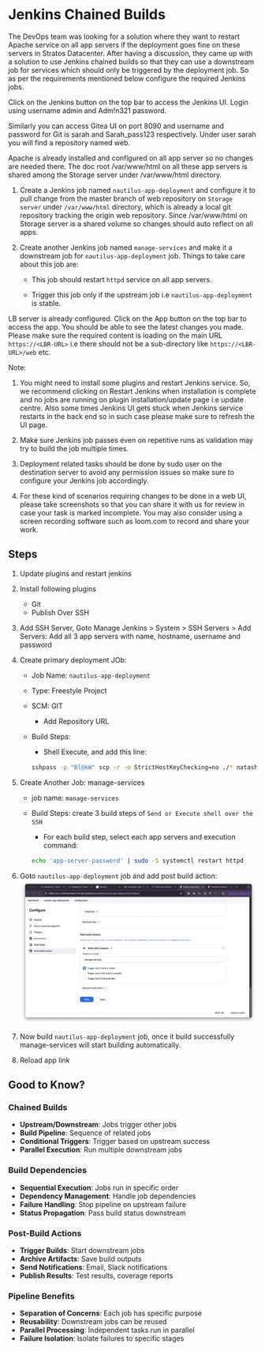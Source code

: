 # Jenkins Chained Builds

The DevOps team was looking for a solution where they want to restart Apache service on all app servers if the deployment goes fine on these servers in Stratos Datacenter. After having a discussion, they came up with a solution to use Jenkins chained builds so that they can use a downstream job for services which should only be triggered by the deployment job. So as per the requirements mentioned below configure the required Jenkins jobs.

Click on the Jenkins button on the top bar to access the Jenkins UI. Login using username admin and Adm!n321 password.

Similarly you can access Gitea UI on port 8090 and username and password for Git is sarah and Sarah_pass123 respectively. Under user sarah you will find a repository named web.

Apache is already installed and configured on all app server so no changes are needed there. The doc root /var/www/html on all these app servers is shared among the Storage server under /var/www/html directory.

1. Create a Jenkins job named `nautilus-app-deployment` and configure it to pull change from the master branch of web repository on `Storage server` under `/var/www/html` directory, which is already a local git repository tracking the origin web repository. Since /var/www/html on Storage server is a shared volume so changes should auto reflect on all apps.

2. Create another Jenkins job named `manage-services` and make it a downstream job for `nautilus-app-deployment` job. Things to take care about this job are:

    - This job should restart `httpd` service on all app servers.

    - Trigger this job only if the upstream job i.e `nautilus-app-deployment` is stable.

LB server is already configured. Click on the App button on the top bar to access the app. You should be able to see the latest changes you made. Please make sure the required content is loading on the main URL `https://<LBR-URL>` i.e there should not be a sub-directory like `https://<LBR-URL>/web` etc.

Note:

1. You might need to install some plugins and restart Jenkins service. So, we recommend clicking on Restart Jenkins when installation is complete and no jobs are running on plugin installation/update page i.e update centre. Also some times Jenkins UI gets stuck when Jenkins service restarts in the back end so in such case please make sure to refresh the UI page.

2. Make sure Jenkins job passes even on repetitive runs as validation may try to build the job multiple times.

3. Deployment related tasks should be done by sudo user on the destination server to avoid any permission issues so make sure to configure your Jenkins job accordingly.

4. For these kind of scenarios requiring changes to be done in a web UI, please take screenshots so that you can share it with us for review in case your task is marked incomplete. You may also consider using a screen recording software such as loom.com to record and share your work.

## Steps

1. Update plugins and restart jenkins
2. Install following plugins
    - Git
    - Publish Over SSH
3. Add SSH Server, Goto Manage Jenkins > System > SSH Servers > Add Servers:
    Add all 3 app servers with name, hostname, username and password

4. Create primary deployment JOb:
    - Job Name: `nautilus-app-deployment`
    - Type: Freestyle Project
    - SCM: GIT
        - Add Repository URL
    - Build Steps:
        - Shell Execute, and add this line:

        ```sh
        sshpass -p "Bl@kW" scp -r -o StrictHostKeyChecking=no ./* natasha@ststor01:/var/www/html
        ```

5. Create Another Job: manage-services
    - job name: `manage-services`
    - Build Steps: create 3 build steps of `Send or Execute shell over the SSH`
        - For each build step, select each app servers and execution command:

        ```sh
        echo 'app-server-password' | sudo -S systemctl restart httpd
        ```

6. Goto `nautilus-app-deployment` job and add post build action:
    ![post-action](../screenshots/jenkins-post-build-action.png)

7. Now build `nautilus-app-deployment` job, once it build successfully manage-services will start building automatically.

8. Reload app link

## Good to Know?

### Chained Builds

- **Upstream/Downstream**: Jobs trigger other jobs
- **Build Pipeline**: Sequence of related jobs
- **Conditional Triggers**: Trigger based on upstream success
- **Parallel Execution**: Run multiple downstream jobs

### Build Dependencies

- **Sequential Execution**: Jobs run in specific order
- **Dependency Management**: Handle job dependencies
- **Failure Handling**: Stop pipeline on upstream failure
- **Status Propagation**: Pass build status downstream

### Post-Build Actions

- **Trigger Builds**: Start downstream jobs
- **Archive Artifacts**: Save build outputs
- **Send Notifications**: Email, Slack notifications
- **Publish Results**: Test results, coverage reports

### Pipeline Benefits

- **Separation of Concerns**: Each job has specific purpose
- **Reusability**: Downstream jobs can be reused
- **Parallel Processing**: Independent tasks run in parallel
- **Failure Isolation**: Isolate failures to specific stages
